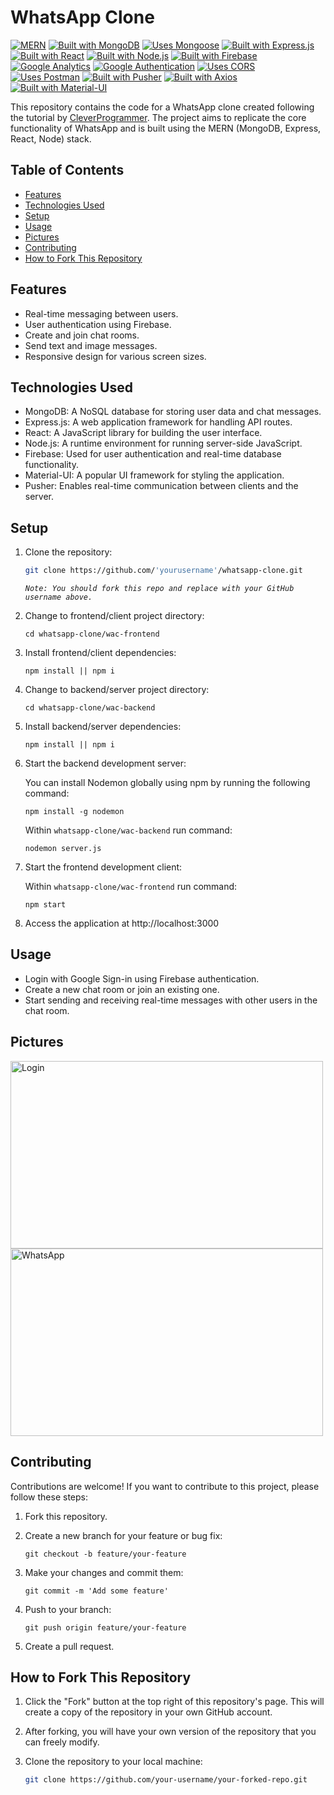 # WhatsApp Clone

[![MERN](https://img.shields.io/badge/Built%20with-MERN%20Stack-green)](https://www.mongodb.com/mern-stack)
[![Built with MongoDB](https://img.shields.io/badge/Built%20with-MongoDB-brightgreen)](https://www.mongodb.com/)
[![Uses Mongoose](https://img.shields.io/badge/Uses-Mongoose-47A248)](https://mongoosejs.com/)
[![Built with Express.js](https://img.shields.io/badge/Built%20with-Express.js-yellow)](https://expressjs.com/)
[![Built with React](https://img.shields.io/badge/Built%20with-React-blue)](https://reactjs.org/)
[![Built with Node.js](https://img.shields.io/badge/Built%20with-Node.js-green)](https://nodejs.org/)
[![Built with Firebase](https://img.shields.io/badge/Built%20with-Firebase-orange)](https://firebase.google.com/)
[![Google Analytics](https://img.shields.io/badge/Google%20Analytics-Enabled-blue)](https://analytics.google.com/)
[![Google Authentication](https://img.shields.io/badge/Google%20Authentication-Enabled-4285F4)](https://developers.google.com/identity/)
[![Uses CORS](https://img.shields.io/badge/Uses-CORS-FFA07A)](https://developer.mozilla.org/en-US/docs/Web/HTTP/CORS)
[![Uses Postman](https://img.shields.io/badge/Uses-Postman-FF6C37)](https://www.postman.com/)
[![Built with Pusher](https://img.shields.io/badge/Built%20with-Pusher%20JS-6746d8)](https://pusher.com/)
[![Built with Axios](https://img.shields.io/badge/Built%20with-Axios-136ad6)](https://github.com/axios/axios)
[![Built with Material-UI](https://img.shields.io/badge/Built%20with-Material--UI-0081CB)](https://material-ui.com/)

This repository contains the code for a WhatsApp clone created following the tutorial by [CleverProgrammer](https://www.youtube.com/watch?v=gzdQDxzW2Tw&ab_channel=CleverProgrammer). The project aims to replicate the core functionality of WhatsApp and is built using the MERN (MongoDB, Express, React, Node) stack.

## Table of Contents

<!-- - [Demo](#demo) -->

- [Features](#features)
- [Technologies Used](#technologies-used)
- [Setup](#setup)
- [Usage](#usage)
- [Pictures](#pictures)
- [Contributing](#contributing)
- [How to Fork This Repository](#how-to-fork-this-repository)
<!-- - [License](#license) -->

<!-- ## Demo

You can see a live demo of the project at [YourDemoLinkHere](https://yourdemolink.com).

![WhatsApp Clone Demo](demo.gif) -->

## Features

- Real-time messaging between users.
- User authentication using Firebase.
- Create and join chat rooms.
- Send text and image messages.
- Responsive design for various screen sizes.

## Technologies Used

- MongoDB: A NoSQL database for storing user data and chat messages.
- Express.js: A web application framework for handling API routes.
- React: A JavaScript library for building the user interface.
- Node.js: A runtime environment for running server-side JavaScript.
- Firebase: Used for user authentication and real-time database functionality.
- Material-UI: A popular UI framework for styling the application.
- Pusher: Enables real-time communication between clients and the server.

## Setup

1. Clone the repository:

   ```bash
   git clone https://github.com/'yourusername'/whatsapp-clone.git
   ```

   _`Note: You should fork this repo and replace with your GitHub username above.`_

2. Change to frontend/client project directory:

   ```
   cd whatsapp-clone/wac-frontend
   ```

3. Install frontend/client dependencies:

   ```
   npm install || npm i
   ```

4. Change to backend/server project directory:

   ```
   cd whatsapp-clone/wac-backend
   ```

5. Install backend/server dependencies:

   ```
   npm install || npm i
   ```

6. Start the backend development server:

   You can install Nodemon globally using npm by running the following command:

   ```
   npm install -g nodemon
   ```

   Within `whatsapp-clone/wac-backend` run command:

   ```
   nodemon server.js
   ```

7. Start the frontend development client:

   Within `whatsapp-clone/wac-frontend` run command:

   ```
   npm start
   ```

8. Access the application at http://localhost:3000

## Usage

- Login with Google Sign-in using Firebase authentication.
- Create a new chat room or join an existing one.
- Start sending and receiving real-time messages with other users in the chat room.

## Pictures

<img width="500" height="300" alt="Login" src="https://github.com/daydin14/whatsapp-clone/assets/22377881/05a8d18c-749c-4a6f-9bdc-171e9cd8aba7">
<img width="500" height="300" alt="WhatsApp" src="https://github.com/daydin14/whatsapp-clone/assets/22377881/83d76431-2050-4131-96b7-7354d9dd30d9">

## Contributing

Contributions are welcome! If you want to contribute to this project, please follow these steps:

1. Fork this repository.
2. Create a new branch for your feature or bug fix:

   `git checkout -b feature/your-feature`

3. Make your changes and commit them:

   `git commit -m 'Add some feature'`

4. Push to your branch:

   `git push origin feature/your-feature`

5. Create a pull request.

## How to Fork This Repository

1. Click the "Fork" button at the top right of this repository's page. This will create a copy of the repository in your own GitHub account.

2. After forking, you will have your own version of the repository that you can freely modify.

3. Clone the repository to your local machine:

   ```sh
   git clone https://github.com/your-username/your-forked-repo.git
   ```
